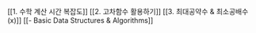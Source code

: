 [[1.  수학 계산 시간 복잡도]]
[[2. 고차함수 활용하기]]
[[3. 최대공약수 & 최소공배수 (x)]]
[[- Basic Data Structures & Algorithms]]